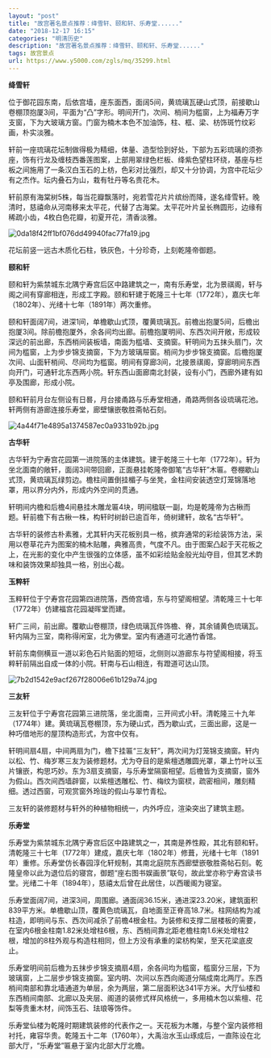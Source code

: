 ```yaml
---
layout: "post"
title: "故宫著名景点推荐：绛雪轩、颐和轩、乐寿堂......"
date: "2018-12-17 16:15"
categories: "明清历史"
description: "故宫著名景点推荐：绛雪轩、颐和轩、乐寿堂......"
tags: 故宫景点
url: https://www.y5000.com/zgls/mq/35299.html
---
```






**绛雪轩**

位于御花园东南，后依宫墙，座东面西，面阔5间，黄琉璃瓦硬山式顶，前接歇山卷棚顶抱厦3间，平面为“凸”字形。明间开门，次间、梢间为槛窗，上为福寿万字支窗，下为大玻璃方窗。门窗为楠木本色不加油饰，柱、框、梁、枋饰斑竹纹彩画，朴实淡雅。

轩前一座琉璃花坛制做得极为精细，体量、造型恰到好处，下部为五彩琉璃的须弥座，饰有行龙及缠枝西番莲图案，上部用翠绿色栏板、绛紫色望柱环绕，基座与栏板之间施用了一条汉白玉石的上枋，色彩对比强烈，却又十分协调，为宫中花坛少有之杰作。坛内叠石为山，栽有牡丹等名贵花木。

轩前原有海棠树5株，每当花瓣飘落时，宛若雪花片片缤纷而降，遂名绛雪轩。晚清时，慈禧命从河南移来太平花，代替了古海棠。太平花叶片呈长椭圆形，边缘有稀疏小齿，4枚白色花瓣，初夏开花，清香淡雅。

![0da18f42ff1bf076dd49940fac77fa19.jpg](https://img.y5000.com/uploads/allimg/181022/0da18f42ff1bf076dd49940fac77fa19.jpg)

花坛前竖一远古木质化石柱，铁灰色，十分珍奇，上刻乾隆帝御题。

 **颐和轩**

颐和轩为紫禁城东北隅宁寿宫后区中路建筑之一，南有乐寿堂，北为景祺阁，轩与阁之间有穿廊相连，形成工字殿。颐和轩建于乾隆三十七年（1772年），嘉庆七年（1802年）、光绪十七年（1891年）两次重修。

颐和轩面阔7间，进深1间，单檐歇山式顶，覆黄琉璃瓦。前檐出抱厦5间，后檐出抱厦3间。除前檐抱厦外，余各间均出廊。前檐抱厦明间、东西次间开敞，形成较深远的前出廊，东西梢间装板墙，南面为槛墙、支摘窗。轩明间为五抹头扇门，次间为槛窗，上为步步锦支摘窗，下为方玻璃屉窗。梢间为步步锦支摘窗。后檐抱厦次间、山面轩梢间、尽间均为槛窗。明间有穿廊3间，北接景祺阁，穿廊明间东西向开门，可通轩北东西两小院。轩东西山面廊南北封装，设有小门，西廊外建有如亭及围廊，形成小院。

颐和轩前月台左侧设有日晷，月台接甬路与乐寿堂相通，甬路两侧各设琉璃花池。轩两侧有游廊连接乐寿堂，廊壁镶嵌敬胜斋帖石刻。

![4a44f71e4895a1374587ec0a9331b92b.jpg](https://img.y5000.com/uploads/allimg/181022/4a44f71e4895a1374587ec0a9331b92b.jpg)

 **古华轩**

古华轩为宁寿宫花园第一进院落的主体建筑。建于乾隆三十七年（1772年）。轩为坐北面南的敞轩，面阔3间带回廊，正面悬挂乾隆帝御笔“古华轩”木匾。卷棚歇山式顶，黄琉璃瓦绿剪边。檐柱间置倒挂楣子与坐凳，金柱间安装透空灯笼锦落地罩，用以界分内外，形成内外空间的贯通。

轩明间内檐和后檐4间悬挂木雕龙匾4块，明间楹联一副，均是乾隆帝为古楸而题。轩前檐下有古楸一株，构轩时树龄已逾百年，倚树建轩，故名“古华轩”。

古华轩的装修古朴素雅，尤其轩内天花板别具一格，摈弃通常的彩绘装饰方法，采用以卷草花卉为图案的楠木贴雕，典雅高贵，气度不凡。由于图案凸起于天花板之上，在光影的变化中产生很强的立体感，虽不如彩绘贴金般光灿夺目，但其艺术韵味和装饰效果却独具一格，别出心裁。

 **玉粹轩**

玉粹轩位于宁寿宫花园第四进院落，西倚宫墙，东与符望阁相望。清乾隆三十七年（1772年）仿建福宫花园凝晖堂而建。

轩广三间，前出廊。覆歇山卷棚顶，绿色琉璃瓦件饰檐、脊，其余铺黄色琉璃瓦。轩内隔为三室，南称得闲室，北为佛堂。室内有通道可北通竹香馆。

轩前东南侧横亘一道以彩色石片贴面的短垣，北侧则以游廊东与符望阁相接，将玉粹轩前隔出自成一体的小院。轩南与石山相连，有蹬道可达山顶。

![7b2d1542e9acf267f28006e61b129a74.jpg](https://img.y5000.com/uploads/allimg/181022/7b2d1542e9acf267f28006e61b129a74.jpg)

 **三友轩**

三友轩位于宁寿宫花园第三进院落，坐北面南，三开间式小轩。清乾隆三十九年（1774年）建。黄琉璃瓦卷棚顶，东为硬山式，西为歇山式，三面出廊，这是一种巧借地形的屋顶构造形式，为宫中仅有。

轩明间扇4扇，中间两扇为门，檐下挂匾“三友轩”，两次间为灯笼锦支摘窗。轩内以松、竹、梅岁寒三友为装修题材。尤为夺目的是紫檀透雕圆光罩，罩上竹叶以玉片镶嵌，构思巧妙。东为3扇支摘窗，与乐寿堂隔窗相望。后檐皆为支摘窗，窗外为假山。西次间西墙辟窗，以紫檀透雕松、竹、梅纹为窗棂，疏密相间，雕刻精细。透过西窗，可观赏窗外玲珑的假山与翠竹青松。

三友轩的装修题材与轩外的种植物相统一，内外呼应，渲染突出了建筑主题。

 **乐寿堂**

乐寿堂为紫禁城东北隅宁寿宫后区中路建筑之一，其南是养性殿，其北有颐和轩。清乾隆三十七年（1772年）建成，嘉庆七年（1802年）修葺，光绪十七年（1891年）重修。乐寿堂仿长春园淳化轩规制，其南北庭院东西廊壁嵌敬胜斋帖石刻。乾隆皇帝以此为退位后的寝宫，御题“座右图书娱画景”联句，故此堂亦称宁寿宫读书堂。光绪二十年（1894年），慈禧太后曾在此居住，以西暖阁为寝室。

乐寿堂面阔7间，进深3间，周围廊。通面阔36.15米，通进深23.20米，建筑面积839平方米。单檐歇山顶，覆黄色琉璃瓦，自地面至正脊高18.7米。柱网结构为减柱造，即明间与东、西次间减杀了前檐4根金柱。为装修和支撑二层楼板的需要，在室内6根金柱南1.82米处增柱6根，东、西梢间靠北距老檐柱南1.6米处增柱2根，增加的8柱外观与构造柱相同，但上方没有承重的梁枋构架，至天花梁底皮止。

乐寿堂明间前后檐为五抹步步锦支摘扇4扇，余各间均为槛窗，槛窗分三层，下为玻璃窗，上二层步步锦支摘窗。室内明、次间以东西向阁道分隔成南北两厅。东西梢间南部和靠北墙通道为单层，余为两层，第二层面积达341平方米。大厅仙楼和东西梢间南部、北廊以及夹层、阁道的装修式样风格统一，多用楠木包以紫檀、花梨等贵重木材，间饰玉石、珐琅等饰件。

乐寿堂仙楼为乾隆时期建筑装修的代表作之一。天花板为木雕，与整个室内装修相衬托，雍容华贵。乾隆五十二年（1760年），大禹治水玉山琢成后，一直陈设在北部大厅，“乐寿堂”匾悬于室内北部大厅北檐。
